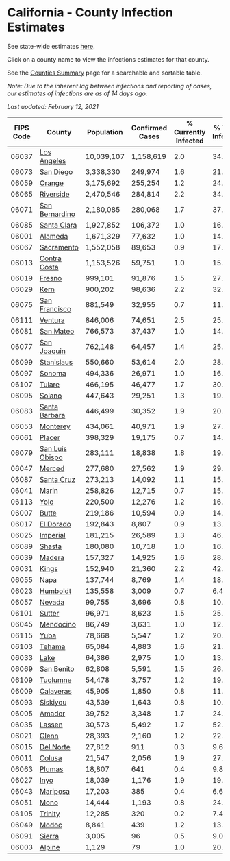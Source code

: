# California - County Infection Estimates

See state-wide estimates [here](/infections/us-ca).

Click on a county name to view the infections estimates for that county.

See the [Counties Summary](/infections/summary-counties) page for a searchable and sortable table.

*Note: Due to the inherent lag between infections and reporting of cases, our estimates of infections are as of 14 days ago.*

*Last updated: February 12, 2021*

|   FIPS Code |                             County |   Population |   Confirmed Cases |   % Currently Infected |   % Total Infected |
|-------------|------------------------------------|--------------|-------------------|------------------------|--------------------|
|       06037 |         [Los Angeles](los-angeles) |   10,039,107 |         1,158,619 |                    2.0 |               34.6 |
|       06073 |             [San Diego](san-diego) |    3,338,330 |           249,974 |                    1.6 |               21.9 |
|       06059 |                   [Orange](orange) |    3,175,692 |           255,254 |                    1.2 |               24.0 |
|       06065 |             [Riverside](riverside) |    2,470,546 |           284,814 |                    2.2 |               34.0 |
|       06071 |   [San Bernardino](san-bernardino) |    2,180,085 |           280,068 |                    1.7 |               37.7 |
|       06085 |         [Santa Clara](santa-clara) |    1,927,852 |           106,372 |                    1.0 |               16.5 |
|       06001 |                 [Alameda](alameda) |    1,671,329 |            77,632 |                    1.0 |               14.0 |
|       06067 |           [Sacramento](sacramento) |    1,552,058 |            89,653 |                    0.9 |               17.0 |
|       06013 |       [Contra Costa](contra-costa) |    1,153,526 |            59,751 |                    1.0 |               15.5 |
|       06019 |                   [Fresno](fresno) |      999,101 |            91,876 |                    1.5 |               27.3 |
|       06029 |                       [Kern](kern) |      900,202 |            98,636 |                    2.2 |               32.8 |
|       06075 |     [San Francisco](san-francisco) |      881,549 |            32,955 |                    0.7 |               11.8 |
|       06111 |                 [Ventura](ventura) |      846,006 |            74,651 |                    2.5 |               25.4 |
|       06081 |             [San Mateo](san-mateo) |      766,573 |            37,437 |                    1.0 |               14.9 |
|       06077 |         [San Joaquin](san-joaquin) |      762,148 |            64,457 |                    1.4 |               25.4 |
|       06099 |           [Stanislaus](stanislaus) |      550,660 |            53,614 |                    2.0 |               28.9 |
|       06097 |                   [Sonoma](sonoma) |      494,336 |            26,971 |                    1.0 |               16.1 |
|       06107 |                   [Tulare](tulare) |      466,195 |            46,477 |                    1.7 |               30.2 |
|       06095 |                   [Solano](solano) |      447,643 |            29,251 |                    1.3 |               19.1 |
|       06083 |     [Santa Barbara](santa-barbara) |      446,499 |            30,352 |                    1.9 |               20.5 |
|       06053 |               [Monterey](monterey) |      434,061 |            40,971 |                    1.9 |               27.6 |
|       06061 |                   [Placer](placer) |      398,329 |            19,175 |                    0.7 |               14.1 |
|       06079 | [San Luis Obispo](san-luis-obispo) |      283,111 |            18,838 |                    1.8 |               19.3 |
|       06047 |                   [Merced](merced) |      277,680 |            27,562 |                    1.9 |               29.5 |
|       06087 |           [Santa Cruz](santa-cruz) |      273,213 |            14,092 |                    1.1 |               15.0 |
|       06041 |                     [Marin](marin) |      258,826 |            12,715 |                    0.7 |               15.9 |
|       06113 |                       [Yolo](yolo) |      220,500 |            12,276 |                    1.2 |               16.3 |
|       06007 |                     [Butte](butte) |      219,186 |            10,594 |                    0.9 |               14.0 |
|       06017 |             [El Dorado](el-dorado) |      192,843 |             8,807 |                    0.9 |               13.2 |
|       06025 |               [Imperial](imperial) |      181,215 |            26,589 |                    1.3 |               46.4 |
|       06089 |                   [Shasta](shasta) |      180,080 |            10,718 |                    1.0 |               16.8 |
|       06039 |                   [Madera](madera) |      157,327 |            14,925 |                    1.6 |               28.0 |
|       06031 |                     [Kings](kings) |      152,940 |            21,360 |                    2.2 |               42.0 |
|       06055 |                       [Napa](napa) |      137,744 |             8,769 |                    1.4 |               18.5 |
|       06023 |               [Humboldt](humboldt) |      135,558 |             3,009 |                    0.7 |                6.4 |
|       06057 |                   [Nevada](nevada) |       99,755 |             3,696 |                    0.8 |               10.8 |
|       06101 |                   [Sutter](sutter) |       96,971 |             8,623 |                    1.5 |               25.9 |
|       06045 |             [Mendocino](mendocino) |       86,749 |             3,631 |                    1.0 |               12.1 |
|       06115 |                       [Yuba](yuba) |       78,668 |             5,547 |                    1.2 |               20.4 |
|       06103 |                   [Tehama](tehama) |       65,084 |             4,883 |                    1.6 |               21.2 |
|       06033 |                       [Lake](lake) |       64,386 |             2,975 |                    1.0 |               13.1 |
|       06069 |           [San Benito](san-benito) |       62,808 |             5,591 |                    1.5 |               26.2 |
|       06109 |               [Tuolumne](tuolumne) |       54,478 |             3,757 |                    1.2 |               19.5 |
|       06009 |             [Calaveras](calaveras) |       45,905 |             1,850 |                    0.8 |               11.7 |
|       06093 |               [Siskiyou](siskiyou) |       43,539 |             1,643 |                    0.8 |               10.7 |
|       06005 |                   [Amador](amador) |       39,752 |             3,348 |                    1.7 |               24.2 |
|       06035 |                   [Lassen](lassen) |       30,573 |             5,492 |                    1.7 |               52.6 |
|       06021 |                     [Glenn](glenn) |       28,393 |             2,160 |                    1.2 |               22.3 |
|       06015 |             [Del Norte](del-norte) |       27,812 |               911 |                    0.3 |                9.6 |
|       06011 |                   [Colusa](colusa) |       21,547 |             2,056 |                    1.9 |               27.9 |
|       06063 |                   [Plumas](plumas) |       18,807 |               641 |                    0.4 |                9.8 |
|       06027 |                       [Inyo](inyo) |       18,039 |             1,176 |                    1.9 |               19.0 |
|       06043 |               [Mariposa](mariposa) |       17,203 |               385 |                    0.4 |                6.6 |
|       06051 |                       [Mono](mono) |       14,444 |             1,193 |                    0.8 |               24.8 |
|       06105 |                 [Trinity](trinity) |       12,285 |               320 |                    0.2 |                7.4 |
|       06049 |                     [Modoc](modoc) |        8,841 |               439 |                    1.2 |               13.9 |
|       06091 |                   [Sierra](sierra) |        3,005 |                96 |                    0.5 |                9.0 |
|       06003 |                   [Alpine](alpine) |        1,129 |                79 |                    1.0 |               20.6 |